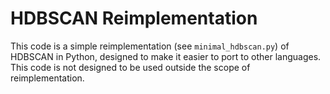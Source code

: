 # HDBSCAN Reimplementation

This code is a simple reimplementation (see `minimal_hdbscan.py`) of HDBSCAN in Python, designed to make it easier to port to other languages. This code is not designed to be used outside the scope of reimplementation.